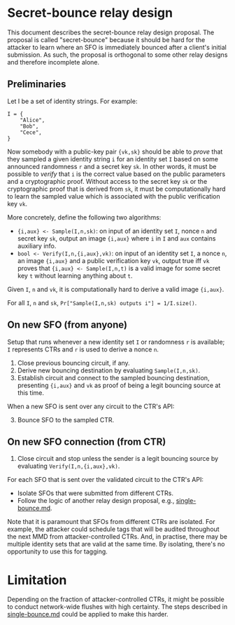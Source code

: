 # Secret-bounce relay design
This document describes the secret-bounce relay design proposal. The proposal
is called "secret-bounce" because it should be hard for the attacker to learn
where an SFO is immediately bounced after a client's initial submission.  As
such, the proposal is orthogonal to some other relay designs and therefore
incomplete alone.

## Preliminaries
Let I be a set of identity strings.  For example:

```
I = {
	"Alice",
	"Bob",
	"Cece",
}
```

Now somebody with a public-key pair `{vk,sk}` should be able to _prove_ that
they sampled a given identity string `i` for an identity set `I` based on some
announced randomness `r` and a secret key `sk`.  In other words, it must be
possible to _verify_ that `i` is the correct value based on the public
parameters and a cryptographic proof.  Without access to the secret key `sk` or
the cryptographic proof that is derived from `sk`, it must be computationally
hard to learn the sampled value which is associated with the public verification
key `vk`.

More concretely, define the following two algorithms:
- `{i,aux} <- Sample(I,n,sk)`: on input of an identity set `I`, nonce `n` and
secret key `sk`, output an image `{i,aux}` where `i` in `I` and `aux` contains
auxiliary info.
- `bool <- Verify(I,n,{i,aux},vk)`: on input of an identity set `I`, a nonce
`n`, an image `{i,aux}` and a public verification key `vk`, output true iff `vk`
proves that `{i,aux} <- Sample(I,n,t)` is a valid image for some secret key `t`
without learning anything about `t`.

Given `I`, `n` and `vk`, it is computationally hard to derive a valid image
`{i,aux}`.

For all `I`, `n` and `sk`, `Pr["Sample(I,n,sk) outputs i"] = 1/I.size()`.

## On new SFO (from anyone)
Setup that runs whenever a new identity set `I` or randomness `r` is available;
`I` represents CTRs and `r` is used to derive a nonce `n`.

1. Close previous bouncing circuit, if any.
2. Derive new bouncing destination by evaluating `Sample(I,n,sk)`.
3. Establish circuit and connect to the sampled bouncing destination, presenting
   `{i,aux}` and `vk` as proof of being a legit bouncing source at this time.

When a new SFO is sent over any circuit to the CTR's API:

3. Bounce SFO to the sampled CTR.

## On new SFO connection (from CTR)
1. Close circuit and stop unless the sender is a legit bouncing source by
   evaluating `Verify(I,n,{i,aux},vk)`.

For each SFO that is sent over the validated circuit to the CTR's API:
- Isolate SFOs that were submitted from different CTRs.
- Follow the logic of another relay design proposal, e.g.,
[single-bounce.md](https://github.com/rgdd/ctor/blob/master/proposals/relay/single-bounce.md).

Note that it is paramount that SFOs from different CTRs are isolated.  For
example, the attacker could schedule tags that will be audited throughout the
next MMD from attacker-controlled CTRs.  And, in practise, there may be multiple
identity sets that are valid at the same time.  By isolating, there's no
opportunity to use this for tagging.

# Limitation
Depending on the fraction of attacker-controlled CTRs, it might be possible to
conduct network-wide flushes with high certainty.  The steps described in
[single-bounce.md](https://github.com/rgdd/ctor/blob/master/proposals/relay/single-bounce.md)
could be applied to make this harder.
